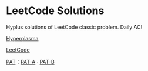 # LeetCode Solutions

Hyplus solutions of LeetCode classic problem. Daily AC!

<a href="https://www.hyperplasma.top/category/dev/">Hyperplasma</a>

<a href="https://leetcode.cn/problemset/">LeetCode</a>

<a href="https://pintia.cn/problem-sets/dashboard">PAT</a>：<a href="https://pintia.cn/problem-sets/994805342720868352/exam/problems/type/7">PAT-A</a> · <a href="https://pintia.cn/problem-sets/994805260223102976/exam/problems/type/7">PAT-B</a>
